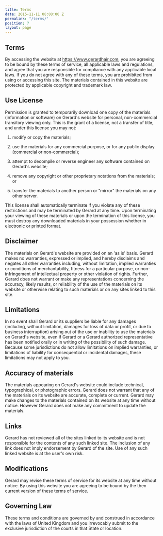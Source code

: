 ```yaml
---
title: Terms
date: 2015-11-11 00:00:00 Z
permalink: "/terms/"
position: 7
layout: page
---
```


## Terms

By accessing the website at https://www.gerardhair.com, you are agreeing to be bound by these terms of service, all applicable laws and regulations, and agree that you are responsible for compliance with any applicable local laws. If you do not agree with any of these terms, you are prohibited from using or accessing this site. The materials contained in this website are protected by applicable copyright and trademark law.

## Use License

Permission is granted to temporarily download one copy of the materials (information or software) on Gerard's website for personal, non-commercial transitory viewing only. This is the grant of a license, not a transfer of title, and under this license you may not:

1. modify or copy the materials;

2. use the materials for any commercial purpose, or for any public display (commercial or non-commercial);

3. attempt to decompile or reverse engineer any software contained on Gerard's website;

4. remove any copyright or other proprietary notations from the materials; or

5. transfer the materials to another person or "mirror" the materials on any other server.

This license shall automatically terminate if you violate any of these restrictions and may be terminated by Gerard at any time. Upon terminating your viewing of these materials or upon the termination of this license, you must destroy any downloaded materials in your possession whether in electronic or printed format.

## Disclaimer

The materials on Gerard's website are provided on an 'as is' basis. Gerard makes no warranties, expressed or implied, and hereby disclaims and negates all other warranties including, without limitation, implied warranties or conditions of merchantability, fitness for a particular purpose, or non-infringement of intellectual property or other violation of rights.
Further, Gerard does not warrant or make any representations concerning the accuracy, likely results, or reliability of the use of the materials on its website or otherwise relating to such materials or on any sites linked to this site.

## Limitations

In no event shall Gerard or its suppliers be liable for any damages (including, without limitation, damages for loss of data or profit, or due to business interruption) arising out of the use or inability to use the materials on Gerard's website, even if Gerard or a Gerard authorized representative has been notified orally or in writing of the possibility of such damage. Because some jurisdictions do not allow limitations on implied warranties, or limitations of liability for consequential or incidental damages, these limitations may not apply to you.

## Accuracy of materials

The materials appearing on Gerard's website could include technical, typographical, or photographic errors. Gerard does not warrant that any of the materials on its website are accurate, complete or current. Gerard may make changes to the materials contained on its website at any time without notice. However Gerard does not make any commitment to update the materials.

## Links

Gerard has not reviewed all of the sites linked to its website and is not responsible for the contents of any such linked site. The inclusion of any link does not imply endorsement by Gerard of the site. Use of any such linked website is at the user's own risk.

## Modifications

Gerard may revise these terms of service for its website at any time without notice. By using this website you are agreeing to be bound by the then current version of these terms of service.

## Governing Law

These terms and conditions are governed by and construed in accordance with the laws of United Kingdom and you irrevocably submit to the exclusive jurisdiction of the courts in that State or location.